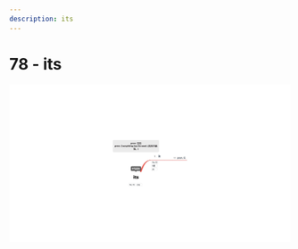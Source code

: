 ```yaml
---
description: its
---
```


# 78 - its



![Image text](https://raw.githubusercontent.com/rulinma/ai-word/master/images/78-its.jpg)


